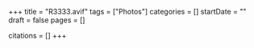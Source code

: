 +++
title = "R3333.avif"
tags = ["Photos"]
categories = []
startDate = ""
draft = false
pages = []

citations = []
+++
